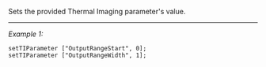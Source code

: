 Sets the provided Thermal Imaging parameter's value.


---
*Example 1:*
```sqf
setTIParameter ["OutputRangeStart", 0];
setTIParameter ["OutputRangeWidth", 1];
```